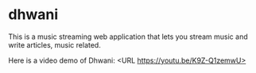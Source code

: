 # dhwani
This is a music streaming web application that lets you stream music and write articles, music related. 

Here is a video demo of Dhwani: <URL https://youtu.be/K9Z-Q1zemwU>

